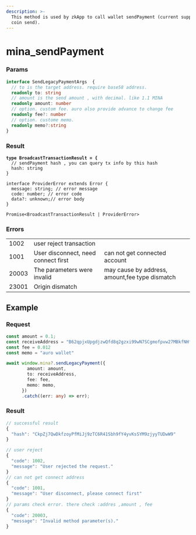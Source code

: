 ```yaml
---
description: >-
  This method is used by zkApp to call wallet sendPayment (current supports main
  coin send).
---
```


# mina\_sendPayment

### Params

```typescript
interface SendLegacyPaymentArgs  {
  // to is the target address. require base58 address. 
  readonly to: string
  // amount is the send amount , with decimal. like 1.1 MINA
  readonly amount: number
  // option. custom fee. auro also provide advance to change fee
  readonly fee?: number
  // option. custome memo. 
  readonly memo?:string
}

```

### Result

<pre class="language-typescript"><code class="lang-typescript"><strong>type BroadcastTransactionResult = {
</strong>  // sendPayment hash , you can query tx info by this hash
  hash: string
}

interface ProviderError extends Error {
  message: string; // error message
  code: number; // error code 
  data?: unknown;// error body 
}

Promise&#x3C;BroadcastTransactionResult | ProviderError>
</code></pre>

### Errors

|       |                                     |                                                |
| ----- | ----------------------------------- | ---------------------------------------------- |
| 1002  | user reject transaction             |                                                |
| 1001  | User disconnect, need connect first | can not get connected account                  |
| 20003 | The parameters were invalid         | may cause by address, amount,fee type dismatch |
| 23001 | Origin dismatch                     |                                                |

## Example

### Request

```typescript
const amount = 0.1;
const receiveAddress = "B62qpjxUpgdjzwQfd8q2gzxi99wN7SCgmofpvw27MBkfNHfHoY2VH32"
const fee = 0.012
const memo = "auro wallet"

await window.mina?.sendLegacyPayment({
        amount: amount,
        to: receiveAddress,
        fee: fee,
        memo: memo,
      })
      .catch((err: any) => err);
```

### Result

```typescript
// successful result
{
  "hash": "CkpZj7QwDkfzoyPfMiJj9zTC6R41Sbh9fY4yvKsSYM9zjyyTUDwW9"
}

// user reject 
{
  "code": 1002,
  "message": "User rejected the request."
}
// can not get connect address
{
  "code": 1001,
  "message": "User disconnect, please connect first"
}
// params check error. there check :addres ,amount , fee
{
  "code": 20003,
  "message": "Invalid method parameter(s)."
}
```
